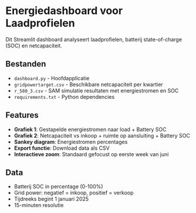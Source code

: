 # Energiedashboard voor Laadprofielen

Dit Streamlit dashboard analyseert laadprofielen, batterij state-of-charge (SOC) en netcapaciteit.

## Bestanden

- `dashboard.py` - Hoofdapplicatie
- `gridpowertarget.csv` - Beschikbare netcapaciteit per kwartier
- `r_580_3.csv` - SAM simulatie resultaten met energiestromen en SOC
- `requirements.txt` - Python dependencies

## Features

- **Grafiek 1**: Gestapelde energiestromen naar load + Battery SOC
- **Grafiek 2**: Netcapaciteit vs inkoop + ruimte op aansluiting + Battery SOC
- **Sankey diagram**: Energiestromen percentages
- **Export functie**: Download data als CSV
- **Interactieve zoom**: Standaard gefocust op eerste week van juni

## Data

- Batterij SOC in percentage (0-100%)
- Grid power: negatief = inkoop, positief = verkoop
- Tijdreeks begint 1 januari 2025
- 15-minuten resolutie
